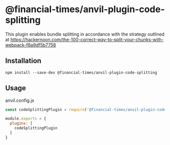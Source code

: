 # @financial-times/anvil-plugin-code-splitting

This plugin enables bundle splitting in accordance with the strategy outlined at https://hackernoon.com/the-100-correct-way-to-split-your-chunks-with-webpack-f8a9df5b7758

## Installation

```
npm install --save-dev @financial-times/anvil-plugin-code-splitting
```

## Usage

anvil.config.js

```js
const codeSplittingPlugin = require('@financial-times/anvil-plugin-code-splitting').default

module.exports = {
  plugins: [
    codeSplittingPlugin
  ]
}
```

